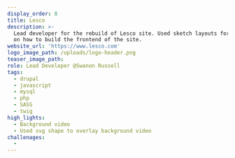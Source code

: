 ```yaml
---
display_order: 8
title: Lesco
description: >-
  Lead developer for the rebuild of Lesco site. Used sketch layouts for a guide
  on how to build the frontend of the site.
website_url: 'https://www.lesco.com'
logo_image_path: /uploads/logo-header.png
teaser_image_path:
role: Lead Developer @Swanon Russell
tags:
  - drupal
  - javascript
  - mysql
  - php
  - SASS
  - twig
high_lights:
  - Background video
  - Used svg shape to overlay background video
challenages:
  -
---
```


